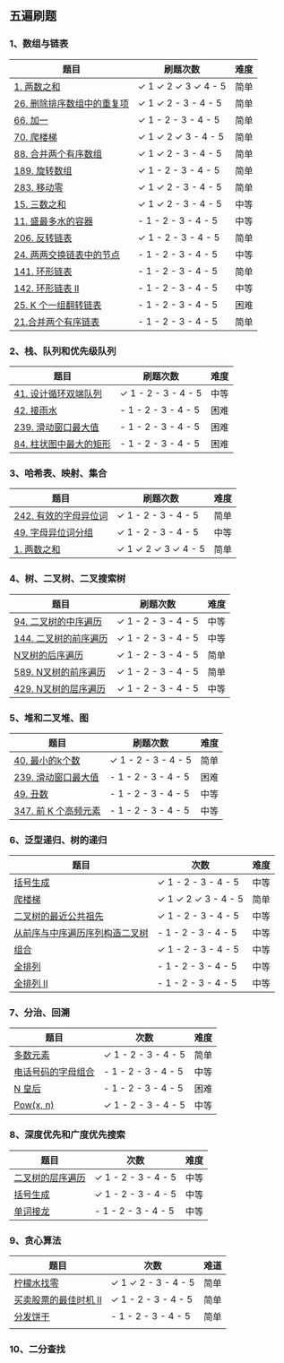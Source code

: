 ## 五遍刷题

### 1、数组与链表

| 题目                                                         | 刷题次数                                       | 难度 |
| ------------------------------------------------------------ | ---------------------------------------------- | ---------------------------------------------- |
| [1. 两数之和](https://leetcode-cn.com/problems/two-sum/)     | &check;  1   &check;   2     &check;    3  &check;   4   - 5 |简单|
| [26. 删除排序数组中的重复项](https://leetcode-cn.com/problems/remove-duplicates-from-sorted-array/) | &check;  1   &check;   2   -    3  -   4   - 5 |简单|
| [66. 加一](https://leetcode-cn.com/problems/plus-one/)  | &check;  1   -   2   -    3  -   4   - 5       |简单|
| [70. 爬楼梯](https://leetcode-cn.com/problems/climbing-stairs/) | &check;  1   &check;   2   &check;    3  -   4   - 5 |简单|
| [88. 合并两个有序数组](https://leetcode-cn.com/problems/merge-sorted-array/) | &check;  1   &check;   2   -    3  -   4   - 5 |简单|
| [189. 旋转数组](https://leetcode-cn.com/problems/rotate-array/) | &check;  1   -   2   -    3  -   4   - 5       |简单|
| [283. 移动零](https://leetcode-cn.com/problems/move-zeroes/) | &check;  1   &check;   2   -    3  -   4   - 5 |简单|
| [15. 三数之和](https://leetcode-cn.com/problems/3sum/)       | &check; 1   &check;   2   -    3  -   4   - 5 |中等|
| [11. 盛最多水的容器](https://leetcode-cn.com/problems/container-with-most-water/) | -  1   -   2   -    3  -   4   - 5 |中等|
| [206. 反转链表](https://leetcode-cn.com/problems/reverse-linked-list/) | &check; 1   -   2   -    3  -   4   - 5 |简单|
| [24. 两两交换链表中的节点](https://leetcode-cn.com/problems/swap-nodes-in-pairs/) | -  1   -   2   -    3  -   4   - 5 |中等|
| [141. 环形链表](https://leetcode-cn.com/problems/linked-list-cycle/) | -  1   -   2   -    3  -   4   - 5 |简单|
| [142. 环形链表 II](https://leetcode-cn.com/problems/linked-list-cycle-ii/) | -  1   -   2   -    3  -   4   - 5 |中等|
| [25. K 个一组翻转链表](https://leetcode-cn.com/problems/reverse-nodes-in-k-group/) | -  1   -   2   -    3  -   4   - 5 |困难|
| [21.合并两个有序链表](https://leetcode-cn.com/problems/merge-two-sorted-lists/) | -  1   -   2   -    3  -   4   - 5 |简单|

### 2、栈、队列和优先级队列

| 题目                                                         | 刷题次数                                 | 难度 |
| ------------------------------------------------------------ | ---------------------------------------- | ---- |
| [41. 设计循环双端队列](https://leetcode-cn.com/problems/design-circular-deque/) | &check;  1   -   2   -    3  -   4   - 5 | 中等 |
| [42. 接雨水](https://leetcode-cn.com/problems/trapping-rain-water/) | -  1   -   2   -    3  -   4   - 5       | 困难 |
| [239. 滑动窗口最大值](https://leetcode-cn.com/problems/sliding-window-maximum/) | -  1   -   2   -    3  -   4   - 5       | 困难 |
| [84. 柱状图中最大的矩形](https://leetcode-cn.com/problems/largest-rectangle-in-histogram/) | -  1   -   2   -    3  -   4   - 5       | 困难 |



### 3、哈希表、映射、集合

| 题目                                                         | 刷题次数                                             | 难度 |
| ------------------------------------------------------------ | ---------------------------------------------------- | ---- |
| [242. 有效的字母异位词](https://leetcode-cn.com/problems/valid-anagram/) | &check; 1   -   2   -    3  -   4   - 5              | 简单 |
| [49. 字母异位词分组](https://leetcode-cn.com/problems/group-anagrams/) | &check;  1   -   2   -    3  -   4   - 5             | 中等 |
| [1. 两数之和](https://leetcode-cn.com/problems/two-sum/)     | &check;  1   &check;   2   &check;    3  &check;    4   - 5 | 简单 |



### 4、树、二叉树、二叉搜索树

| 题目                                                         | 刷题次数                                 | 难度 |
| ------------------------------------------------------------ | ---------------------------------------- | ---- |
| [94. 二叉树的中序遍历](https://leetcode-cn.com/problems/binary-tree-inorder-traversal/) | &check;  1   -   2   -    3  -   4   - 5 | 中等 |
| [144. 二叉树的前序遍历](https://leetcode-cn.com/problems/binary-tree-preorder-traversal/) | &check;  1   -   2   -    3  -   4   - 5 | 中等 |
| [N叉树的后序遍历](https://leetcode-cn.com/problems/n-ary-tree-postorder-traversal/) | &check;  1   -   2   -    3  -   4   - 5 | 简单 |
| [589. N叉树的前序遍历](https://leetcode-cn.com/problems/n-ary-tree-preorder-traversal/) | &check;  1   -   2   -    3  -   4   - 5 | 简单 |
| [429. N叉树的层序遍历](https://leetcode-cn.com/problems/n-ary-tree-level-order-traversal/) | &check;  1   -   2   -    3  -   4   - 5 | 中等 |


### 5、堆和二叉堆、图

| 题目                                                         | 刷题次数                                 | 难度 |
| ------------------------------------------------------------ | ---------------------------------------- | ---- |
| [40. 最小的k个数](https://leetcode-cn.com/problems/zui-xiao-de-kge-shu-lcof/) | &check;  1   -   2   -    3  -   4   - 5 | 简单 |
| [239. 滑动窗口最大值](https://leetcode-cn.com/problems/sliding-window-maximum/) | -  1   -   2   -    3  -   4   - 5       | 困难 |
| [49. 丑数](https://leetcode-cn.com/problems/chou-shu-lcof/)  | -  1   -   2   -    3  -   4   - 5       | 中等 |
| [347. 前 K 个高频元素](https://leetcode-cn.com/problems/top-k-frequent-elements/) | -  1   -   2   -    3  -   4   - 5       | 中等 |

### 6、泛型递归、树的递归

| 题目                                                         | 次数                                                 | 难度 |
| ------------------------------------------------------------ | ---------------------------------------------------- | ---- |
| [括号生成](https://leetcode-cn.com/problems/generate-parentheses/) | &check;  1   -   2   -    3  -   4   - 5             | 中等 |
| [爬楼梯](https://leetcode-cn.com/problems/climbing-stairs/)  | &check;  1   &check;   2   &check;    3  -   4   - 5 | 简单 |
| [二叉树的最近公共祖先](https://leetcode-cn.com/problems/lowest-common-ancestor-of-a-binary-tree/) | &check;  1   -   2   -    3  -   4   - 5             | 中等 |
| [从前序与中序遍历序列构造二叉树](https://leetcode-cn.com/problems/construct-binary-tree-from-preorder-and-inorder-traversal) | -  1   -   2   -    3  -   4   - 5                   | 中等 |
| [组合](https://leetcode-cn.com/problems/combinations/)       | &check;  1   -   2   -    3  -   4   - 5             | 中等 |
| [全排列](https://leetcode-cn.com/problems/permutations/)     | -  1   -   2   -    3  -   4   - 5                   | 中等 |
| [全排列 II ](https://leetcode-cn.com/problems/permutations-ii/) | -  1   -   2   -    3  -   4   - 5                   | 中等 |

### 7、分治、回溯

| 题目                                                         | 次数                                     | 难度 |
| ------------------------------------------------------------ | ---------------------------------------- | ---- |
| [多数元素](https://leetcode-cn.com/problems/majority-element/description/) | &check;  1   -   2   -    3  -   4   - 5 | 简单 |
| [电话号码的字母组合](https://leetcode-cn.com/problems/letter-combinations-of-a-phone-number/) | -  1   -   2   -    3  -   4   - 5       | 中等 |
| [N 皇后](https://leetcode-cn.com/problems/n-queens/)         | -  1   -   2   -    3  -   4   - 5       | 困难 |
| [Pow(x, n) ](https://leetcode-cn.com/problems/powx-n/)       | &check;  1   -   2   -    3  -   4   - 5 | 中等 |

### 8、深度优先和广度优先搜索

| 题目                                                         | 次数                                     | 难度 |
| ------------------------------------------------------------ | ---------------------------------------- | ---- |
| [二叉树的层序遍历](https://leetcode-cn.com/problems/binary-tree-level-order-traversal/#/description) | &check;  1   -   2   -    3  -   4   - 5 | 中等 |
| [括号生成](https://leetcode-cn.com/problems/generate-parentheses/#/description) | &check;  1   -   2   -    3  -   4   - 5 | 中等 |
| [单词接龙](https://leetcode-cn.com/problems/word-ladder/description/) | -  1   -   2   -    3  -   4   - 5       | 中等 |



### 9、贪心算法

| 题目                                                         | 次数                                           | 难道 |
| ------------------------------------------------------------ | ---------------------------------------------- | ---- |
| [柠檬水找零](https://leetcode-cn.com/problems/lemonade-change/description/) | &check;  1   &check;   2   -    3  -   4   - 5 | 简单 |
| [买卖股票的最佳时机 II ](https://leetcode-cn.com/problems/best-time-to-buy-and-sell-stock-ii/description/) | &check;  1   -   2   -    3  -   4   - 5       | 简单 |
| [分发饼干](https://leetcode-cn.com/problems/assign-cookies/description/) | -  1   -   2   -    3  -   4   - 5             | 简单 |
|                                                              |                                                |      |



### 10、二分查找



